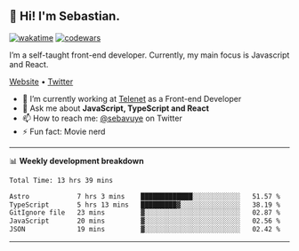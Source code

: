 ## 👋 Hi! I'm Sebastian.

[![wakatime](https://wakatime.com/badge/user/df0036c6-328a-4a39-be9b-e49417ed22a1.svg)](https://wakatime.com/@df0036c6-328a-4a39-be9b-e49417ed22a1)
[![codewars](https://www.codewars.com/users/sebavuye/badges/small)](https://www.codewars.com/users/sebavuye)

I’m a self-taught front-end developer. Currently, my main focus is Javascript and React.

[Website](https://sebastianvuye.be) • [Twitter](https://twitter.com/sebavuye)

- 🔭 I’m currently working at [Telenet](https://telenet.be/) as a Front-end Developer
- 💬 Ask me about **JavaScript, TypeScript and React**
- 📫 How to reach me: [@sebavuye](https://twitter.com/sebavuye) on Twitter
- ⚡ Fun fact: Movie nerd

-------

📊 **Weekly development breakdown**

<!--START_SECTION:waka-->

```txt
Total Time: 13 hrs 39 mins

Astro            7 hrs 3 mins    █████████████░░░░░░░░░░░░   51.57 %
TypeScript       5 hrs 13 mins   █████████▓░░░░░░░░░░░░░░░   38.19 %
GitIgnore file   23 mins         ▓░░░░░░░░░░░░░░░░░░░░░░░░   02.87 %
JavaScript       20 mins         ▓░░░░░░░░░░░░░░░░░░░░░░░░   02.56 %
JSON             19 mins         ▓░░░░░░░░░░░░░░░░░░░░░░░░   02.42 %
```

<!--END_SECTION:waka-->
-------
